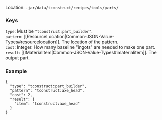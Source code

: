Location: `.jar/data/tconstruct/recipes/tools/parts/`
### Keys
`type`: Must be `"tconstruct:part_builder"`.  
`pattern`: [[ResourceLocation|Common-JSON-Value-Types#resourcelocation]]. The location of the pattern.  
`cost`: Integer. How many baseline "ingots" are needed to make one part.  
`result`: [[IMaterialItem|Common-JSON-Value-Types#imaterialitem]]. The output part.  

### Example
    {
      "type": "tconstruct:part_builder",
      "pattern": "tconstruct:axe_head",
      "cost": 2,
      "result": {
        "item": "tconstruct:axe_head"
      }
    }